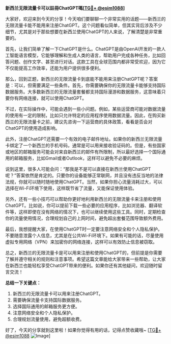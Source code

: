 **新西兰无限流量卡可以註冊ChatGPT嗎[[TG💪+ @esim1088](https://t.me/s/esim1088)]**

大家好，欢迎来到今天的分享！今天咱们要聊聊一个非常实用的话题——新西兰的无限流量卡能不能用来注册ChatGPT。这个问题看似简单，但其实背后涉及不少细节，尤其是对于那些想要在新西兰使用ChatGPT的人来说，了解清楚是非常重要的。

首先，让我们简单了解一下ChatGPT是什么。ChatGPT是由OpenAI开发的一款人工智能语言模型，它能够理解和生成人类的语言，帮助用户完成各种任务，比如回答问题、创作文字、甚至进行对话。这款工具在全球范围内都非常受欢迎，因为它不仅能提高工作效率，还能为用户提供很多便利。

那么，回到正题，新西兰的无限流量卡到底能不能用来注册ChatGPT呢？答案是：可以，但需要满足一些条件。首先，你需要确保你的无限流量卡能够支持国际数据服务。大多数新西兰的无限流量套餐都支持国际漫游和数据服务，这意味着只要你有网络连接，就可以使用ChatGPT。

不过，在实际操作中，可能会遇到一些小问题。例如，某些运营商可能对数据流量的使用有一定的限制，比如只允许特定的应用程序使用数据流量。因此，在购买新西兰的无限流量卡之前，建议先咨询一下运营商的具体政策，看看是否会对ChatGPT的使用造成影响。

此外，注册ChatGPT还需要一个有效的电子邮件地址。如果你的新西兰无限流量卡绑定了一个新西兰的手机号码，通常是可以用来接收验证码的。但是，有些国家或地区的邮箱服务可能会对来自新西兰的邮件有所限制，所以最好选择一个国际通用的邮箱服务，比如Gmail或者Outlook，这样可以避免不必要的麻烦。

说到这里，很多人可能会问：“那我是不是可以直接在新西兰使用ChatGPT呢？”答案依然是肯定的。只要你的设备能够正常联网，并且没有违反当地的法律法规，你就可以随时随地使用ChatGPT。当然，如果你担心流量消耗过大，可以选择在Wi-Fi环境下使用，这样既节省了流量，又能保证使用体验。

另外，还有一些小技巧可以帮助你更好地利用新西兰的无限流量卡来注册和使用ChatGPT。比如说，你可以提前下载一些必要的应用程序，比如浏览器、翻译软件等，这样即使在没有网络的情况下，也可以继续使用这些工具。同时，定期检查你的流量使用情况，合理规划自己的上网时间，避免超出套餐范围导致额外费用。

最后，我想提醒大家，在使用ChatGPT时一定要注意网络安全和个人隐私保护。不要随意泄露个人信息，尤其是在公共Wi-Fi环境下。如果有可能的话，尽量使用虚拟专用网络（VPN）来加密你的网络连接，这样可以有效防止信息被窃取。

总之，新西兰的无限流量卡是可以用来注册和使用ChatGPT的，但前提是你需要了解并遵守相关的规则和注意事项。希望这篇文章能给大家带来一些帮助，让大家在新西兰也能轻松享受ChatGPT带来的便利。如果你还有其他疑问，欢迎随时留言交流！

**总结一下关键点：**
1. 新西兰的无限流量卡可以用来注册ChatGPT。
2. 需要确保流量卡支持国际数据服务。
3. 选择国际通用的邮箱服务更方便。
4. 注意网络安全和个人隐私保护。
5. 合理规划流量使用，避免超额收费。

好了，今天的分享就到这里啦！如果你觉得有用的话，记得点赞收藏哦~ [[TG💪+ @esim1088](https://t.me/s/esim1088) ![Image](https://i.postimg.cc/4NQfJmqS/Snipaste-2025-05-13-00-14-12.png)]